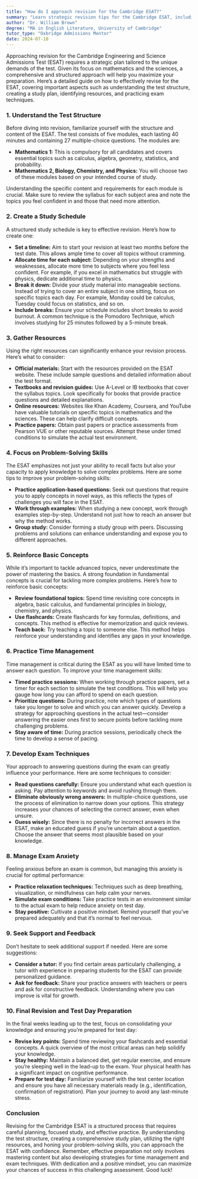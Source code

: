 ```yaml
---
title: "How do I approach revision for the Cambridge ESAT?"
summary: "Learn strategic revision tips for the Cambridge ESAT, including test structure, study plans, resources, and exam techniques for effective preparation."
author: "Dr. William Brown"
degree: "MA in English Literature, University of Cambridge"
tutor_type: "Oxbridge Admissions Mentor"
date: 2024-07-18
---
```


Approaching revision for the Cambridge Engineering and Science Admissions Test (ESAT) requires a strategic plan tailored to the unique demands of the test. Given its focus on mathematics and the sciences, a comprehensive and structured approach will help you maximize your preparation. Here’s a detailed guide on how to effectively revise for the ESAT, covering important aspects such as understanding the test structure, creating a study plan, identifying resources, and practicing exam techniques.

### 1. Understand the Test Structure

Before diving into revision, familiarize yourself with the structure and content of the ESAT. The test consists of five modules, each lasting 40 minutes and containing 27 multiple-choice questions. The modules are:

- **Mathematics 1:** This is compulsory for all candidates and covers essential topics such as calculus, algebra, geometry, statistics, and probability.
- **Mathematics 2, Biology, Chemistry, and Physics:** You will choose two of these modules based on your intended course of study.

Understanding the specific content and requirements for each module is crucial. Make sure to review the syllabus for each subject area and note the topics you feel confident in and those that need more attention.

### 2. Create a Study Schedule

A structured study schedule is key to effective revision. Here’s how to create one:

- **Set a timeline:** Aim to start your revision at least two months before the test date. This allows ample time to cover all topics without cramming.
- **Allocate time for each subject:** Depending on your strengths and weaknesses, allocate more time to subjects where you feel less confident. For example, if you excel in mathematics but struggle with physics, dedicate additional time to physics.
- **Break it down:** Divide your study material into manageable sections. Instead of trying to cover an entire subject in one sitting, focus on specific topics each day. For example, Monday could be calculus, Tuesday could focus on statistics, and so on.
- **Include breaks:** Ensure your schedule includes short breaks to avoid burnout. A common technique is the Pomodoro Technique, which involves studying for 25 minutes followed by a 5-minute break.

### 3. Gather Resources

Using the right resources can significantly enhance your revision process. Here’s what to consider:

- **Official materials:** Start with the resources provided on the ESAT website. These include sample questions and detailed information about the test format.
- **Textbooks and revision guides:** Use A-Level or IB textbooks that cover the syllabus topics. Look specifically for books that provide practice questions and detailed explanations.
- **Online resources:** Websites like Khan Academy, Coursera, and YouTube have valuable tutorials on specific topics in mathematics and the sciences. These can help clarify difficult concepts.
- **Practice papers:** Obtain past papers or practice assessments from Pearson VUE or other reputable sources. Attempt these under timed conditions to simulate the actual test environment.

### 4. Focus on Problem-Solving Skills

The ESAT emphasizes not just your ability to recall facts but also your capacity to apply knowledge to solve complex problems. Here are some tips to improve your problem-solving skills:

- **Practice application-based questions:** Seek out questions that require you to apply concepts in novel ways, as this reflects the types of challenges you will face in the ESAT.
- **Work through examples:** When studying a new concept, work through examples step-by-step. Understand not just how to reach an answer but why the method works.
- **Group study:** Consider forming a study group with peers. Discussing problems and solutions can enhance understanding and expose you to different approaches.

### 5. Reinforce Basic Concepts

While it’s important to tackle advanced topics, never underestimate the power of mastering the basics. A strong foundation in fundamental concepts is crucial for tackling more complex problems. Here’s how to reinforce basic concepts:

- **Review foundational topics:** Spend time revisiting core concepts in algebra, basic calculus, and fundamental principles in biology, chemistry, and physics.
- **Use flashcards:** Create flashcards for key formulas, definitions, and concepts. This method is effective for memorization and quick reviews.
- **Teach back:** Try teaching a topic to someone else. This method helps reinforce your understanding and identifies any gaps in your knowledge.

### 6. Practice Time Management

Time management is critical during the ESAT as you will have limited time to answer each question. To improve your time management skills:

- **Timed practice sessions:** When working through practice papers, set a timer for each section to simulate the test conditions. This will help you gauge how long you can afford to spend on each question.
- **Prioritize questions:** During practice, note which types of questions take you longer to solve and which you can answer quickly. Develop a strategy for approaching questions in the actual test—consider answering the easier ones first to secure points before tackling more challenging problems.
- **Stay aware of time:** During practice sessions, periodically check the time to develop a sense of pacing.

### 7. Develop Exam Techniques

Your approach to answering questions during the exam can greatly influence your performance. Here are some techniques to consider:

- **Read questions carefully:** Ensure you understand what each question is asking. Pay attention to keywords and avoid rushing through them.
- **Eliminate obviously wrong answers:** In multiple-choice questions, use the process of elimination to narrow down your options. This strategy increases your chances of selecting the correct answer, even when unsure.
- **Guess wisely:** Since there is no penalty for incorrect answers in the ESAT, make an educated guess if you’re uncertain about a question. Choose the answer that seems most plausible based on your knowledge.

### 8. Manage Exam Anxiety

Feeling anxious before an exam is common, but managing this anxiety is crucial for optimal performance:

- **Practice relaxation techniques:** Techniques such as deep breathing, visualization, or mindfulness can help calm your nerves.
- **Simulate exam conditions:** Take practice tests in an environment similar to the actual exam to help reduce anxiety on test day.
- **Stay positive:** Cultivate a positive mindset. Remind yourself that you’ve prepared adequately and that it’s normal to feel nervous.

### 9. Seek Support and Feedback

Don’t hesitate to seek additional support if needed. Here are some suggestions:

- **Consider a tutor:** If you find certain areas particularly challenging, a tutor with experience in preparing students for the ESAT can provide personalized guidance.
- **Ask for feedback:** Share your practice answers with teachers or peers and ask for constructive feedback. Understanding where you can improve is vital for growth.

### 10. Final Revision and Test Day Preparation

In the final weeks leading up to the test, focus on consolidating your knowledge and ensuring you’re prepared for test day:

- **Revise key points:** Spend time reviewing your flashcards and essential concepts. A quick overview of the most critical areas can help solidify your knowledge.
- **Stay healthy:** Maintain a balanced diet, get regular exercise, and ensure you’re sleeping well in the lead-up to the exam. Your physical health has a significant impact on cognitive performance.
- **Prepare for test day:** Familiarize yourself with the test center location and ensure you have all necessary materials ready (e.g., identification, confirmation of registration). Plan your journey to avoid any last-minute stress.

### Conclusion

Revising for the Cambridge ESAT is a structured process that requires careful planning, focused study, and effective practice. By understanding the test structure, creating a comprehensive study plan, utilizing the right resources, and honing your problem-solving skills, you can approach the ESAT with confidence. Remember, effective preparation not only involves mastering content but also developing strategies for time management and exam techniques. With dedication and a positive mindset, you can maximize your chances of success in this challenging assessment. Good luck!
    